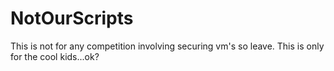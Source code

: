 # NotOurScripts
This is not for any competition involving securing vm's so leave. This is only for the cool kids...ok?
